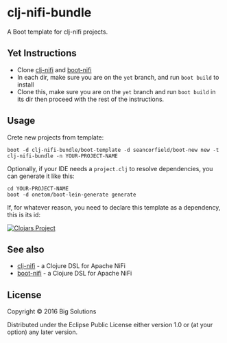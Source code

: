 # clj-nifi-bundle

A Boot template for clj-nifi projects.

## Yet Instructions

* Clone [clj-nifi](https://github.com/yetanalytics/clj-nifi/tree/yet) and [boot-nifi](https://github.com/yetanalytics/boot-nifi/tree/yet)
* In each dir, make sure you are on the `yet` branch, and run `boot build` to install
* Clone this, make sure you are on the `yet` branch and run `boot build` in its dir then proceed with the rest of the instructions.

## Usage

Crete new projects from template:

`boot -d clj-nifi-bundle/boot-template -d seancorfield/boot-new new -t clj-nifi-bundle -n YOUR-PROJECT-NAME`

Optionally, if your IDE needs a `project.clj` to resolve dependencies, you can generate it like this:


    cd YOUR-PROJECT-NAME
    boot -d onetom/boot-lein-generate generate

If, for whatever reason, you need to declare this template as a dependency, this is its id:

[![Clojars Project](https://img.shields.io/clojars/v/clj-nifi-bundle/boot-template.svg)](https://clojars.org/clj-nifi-bundle/boot-template)

## See also

- [clj-nifi](https:/github.com/big-solutions/clj-nifi) - a Clojure DSL for Apache NiFi
- [boot-nifi](https:/github.com/big-solutions/boot-nifi) - a Clojure DSL for Apache NiFi

## License

Copyright © 2016 Big Solutions

Distributed under the Eclipse Public License either version 1.0 or (at
your option) any later version.
